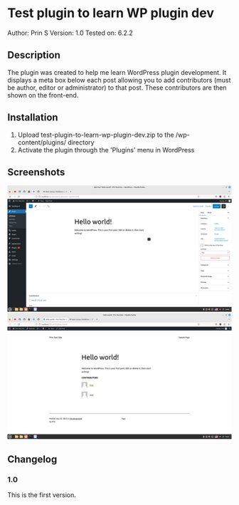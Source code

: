 # Test plugin to learn WP plugin dev

Author: Prin S
Version: 1.0
Tested on: 6.2.2

## Description

The plugin was created to help me learn WordPress plugin development. It displays a meta box below each post allowing you to add contributors (must be author, editor or administrator) to that post. These contributors are then shown on the front-end.

## Installation

1. Upload test-plugin-to-learn-wp-plugin-dev.zip to the /wp-content/plugins/ directory
2. Activate the plugin through the 'Plugins' menu in WordPress

## Screenshots

![Screenshot 1](assets/learn-wp-plugin-dev-screen-1.png "Admin Side")
![Screenshot 2](assets/learn-wp-plugin-dev-screen-2.png "Front-End")

## Changelog

### 1.0
This is the first version.